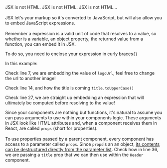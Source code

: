 <p>JSX is not HTML. JSX is not HTML. JSX is not HTML...<br><br>JSX let's your markup so it's converted to JavaScript, but will also allow you to embed JavaScript expressions.&nbsp;<br><br>Remember a expression is a valid unit of code that resolves to a value, so whether is a variable, an object property, the returned value from a function, you can embed it in JSX.</p>
<p>To do so, you need to enclose your expression in curly braces<code>{}</code></p>
<p>In this example:</p>
<p>Check line 7, we are embedding the value of <code>logoUrl</code>, feel free to change the url to another image!</p>
<p>Check line 14, and how the title is coming <code>title.toUpperCase()</code>&nbsp;</p>
<p>Check line 27, we are straight up embedding an expression that will ultimately be computed before resolving to the value!</p>
<p>Since your components are nothing but functions, it's natural to assume you can pass arguments to use within your components logic. These arguments in JSX look like HTML attributes and, when a component receives them in React, are called <code>props</code> (short for properties).<br><br>To use properties passed by a parent component, every component has access to a parameter called <code>props</code>. Since <code>props</code>is an an object, <a href="../../../static/javascript-objects-i/3" target="_blank" rel="noopener">its contents can be destructured directly from the parameter list</a>. Check how in line 36, we are passing a <code>title</code> prop that we can then use within the <code>Header</code> component.</p>